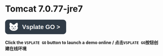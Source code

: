 # Tomcat 7.0.77-jre7

<a href="https://www.vsplate.com/?docker-compose=https://github.com/vsplate/dcenvs/tomcat/7.0.77-jre7"><img alt="VSPLATE GO" src="https://raw.githubusercontent.com/vsplate/images/master/vsgo_btn.png" width="200px"></a>

**Click the `VSPLATE GO` button to launch a demo online / 点击`VSPLATE GO`按钮创建在线环境**